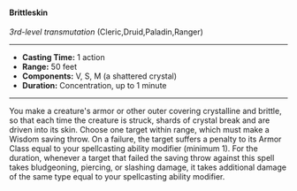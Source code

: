 #### Brittleskin
*3rd-level transmutation* (Cleric,Druid,Paladin,Ranger)
___
- **Casting Time:** 1 action
- **Range:** 50 feet
- **Components:** V, S, M (a shattered crystal)
- **Duration:** Concentration, up to 1 minute
---
You make a creature's armor or other outer
covering crystalline and brittle, so that each time the creature is struck, shards of crystal break and
are driven into its skin. Choose one target within
range, which must make a Wisdom saving throw.
On a failure, the target suffers a penalty to its
Armor Class equal to your spellcasting ability
modifier (minimum 1). For the duration, whenever a
target that failed the saving throw against this spell
takes bludgeoning, piercing, or slashing damage, it
takes additional damage of the same type equal to
your spellcasting ability modifier.
